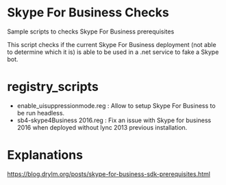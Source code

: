 # Skype For Business Checks
Sample scripts to checks Skype For Business prerequisites

This script checks if the current Skype For Business deployment (not able to determine which it is) is able to be used in a .net service to fake a Skype bot.


# registry_scripts

* enable_uisuppressionmode.reg : Allow to setup Skype For Business to be run headless.
* sb4-skype4Business 2016.reg : Fix an issue with Skype for business 2016 when deployed without lync 2013 previous installation.

# Explanations

https://blog.drylm.org/posts/skype-for-business-sdk-prerequisites.html
